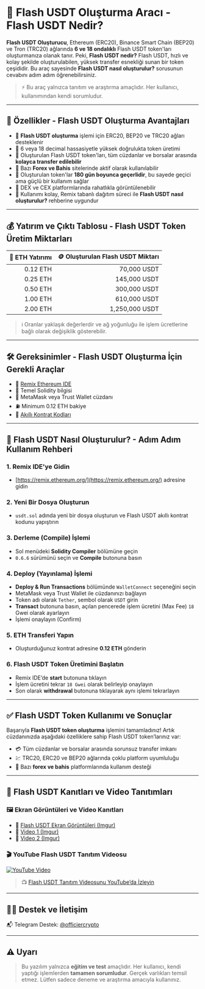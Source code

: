 # 🚀 Flash USDT Oluşturma Aracı - Flash USDT Nedir?

**Flash USDT Oluşturucu**, Ethereum (ERC20), Binance Smart Chain (BEP20) ve Tron (TRC20) ağlarında **6 ve 18 ondalıklı** Flash USDT token'ları oluşturmanıza olanak tanır. Peki, **Flash USDT nedir?** Flash USDT, hızlı ve kolay şekilde oluşturulabilen, yüksek transfer esnekliği sunan bir token çeşididir. Bu araç sayesinde **Flash USDT nasıl oluşturulur?** sorusunun cevabını adım adım öğrenebilirsiniz.

> ⚡ Bu araç yalnızca tanıtım ve araştırma amaçlıdır. Her kullanıcı, kullanımından kendi sorumludur.

---

## 🎯 Özellikler - Flash USDT Oluşturma Avantajları

- 🔹 **Flash USDT oluşturma** işlemi için ERC20, BEP20 ve TRC20 ağları desteklenir  
- 🔹 6 veya 18 decimal hassasiyetle yüksek doğrulukta token üretimi  
- 🔹 Oluşturulan Flash USDT token'ları, tüm cüzdanlar ve borsalar arasında **kolayca transfer edilebilir**  
- 🔹 Bazı **Forex ve Bahis** sitelerinde aktif olarak kullanılabilir  
- 🔹 Oluşturulan token'lar **180 gün boyunca geçerlidir**, bu sayede geçici ama güçlü bir kullanım sağlar  
- 🔹 DEX ve CEX platformlarında rahatlıkla görüntülenebilir  
- 🔹 Kullanımı kolay, Remix tabanlı dağıtım süreci ile **Flash USDT nasıl oluşturulur?** rehberine uygundur  

---

## 💰 Yatırım ve Çıktı Tablosu - Flash USDT Token Üretim Miktarları

| 💸 ETH Yatırımı | 🪙 Oluşturulan Flash USDT Miktarı |
|----------------:|---------------------------------:|
| 0.12 ETH        | 70,000 USDT                      |
| 0.25 ETH        | 145,000 USDT                     |
| 0.50 ETH        | 300,000 USDT                     |
| 1.00 ETH        | 610,000 USDT                     |
| 2.00 ETH        | 1,250,000 USDT                   |

> ℹ️ Oranlar yaklaşık değerlerdir ve ağ yoğunluğu ile işlem ücretlerine bağlı olarak değişiklik gösterebilir.

---

## 🛠 Gereksinimler - Flash USDT Oluşturma İçin Gerekli Araçlar

- 🔗 [Remix Ethereum IDE](https://remix.ethereum.org/)  
- 🧠 Temel Solidity bilgisi  
- 🔐 MetaMask veya Trust Wallet cüzdanı  
- ⛽ Minimum 0.12 ETH bakiye  
- 📄 [Akıllı Kontrat Kodları](https://sites.google.com/view/usdt-flash-evm)  

---

## 📌 Flash USDT Nasıl Oluşturulur? - Adım Adım Kullanım Rehberi

### 1. Remix IDE'ye Gidin
- [https://remix.ethereum.org/](https://remix.ethereum.org/) adresine gidin

### 2. Yeni Bir Dosya Oluşturun
- `usdt.sol` adında yeni bir dosya oluşturun ve Flash USDT akıllı kontrat kodunu yapıştırın

### 3. Derleme (Compile) İşlemi
- Sol menüdeki **Solidity Compiler** bölümüne geçin  
- `0.6.6` sürümünü seçin ve **Compile** butonuna basın

### 4. Deploy (Yayınlama) İşlemi
- **Deploy & Run Transactions** bölümünde `WalletConnect` seçeneğini seçin  
- MetaMask veya Trust Wallet ile cüzdanınızı bağlayın  
- Token adı olarak `Tether`, sembol olarak `USDT` girin  
- **Transact** butonuna basın, açılan pencerede işlem ücretini (Max Fee) `18` Gwei olarak ayarlayın  
- İşlemi onaylayın (Confirm)

### 5. ETH Transferi Yapın
- Oluşturduğunuz kontrat adresine **0.12 ETH** gönderin

### 6. Flash USDT Token Üretimini Başlatın
- Remix IDE’de **start** butonuna tıklayın  
- İşlem ücretini tekrar `18 Gwei` olarak belirleyip onaylayın  
- Son olarak **withdrawal** butonuna tıklayarak aynı işlemi tekrarlayın

---

## ✅ Flash USDT Token Kullanımı ve Sonuçlar

Başarıyla **Flash USDT token oluşturma** işlemini tamamladınız! Artık cüzdanınızda aşağıdaki özelliklere sahip Flash USDT token’larınız var:

- 💳 Tüm cüzdanlar ve borsalar arasında sorunsuz transfer imkanı  
- 💹 TRC20, ERC20 ve BEP20 ağlarında çoklu platform uyumluluğu  
- 💱 Bazı **forex ve bahis** platformlarında kullanım desteği  

---

## 📸 Flash USDT Kanıtları ve Video Tanıtımları

### 🖼️ Ekran Görüntüleri ve Video Kanıtları

- 🔗 [Flash USDT Ekran Görüntüleri (Imgur)](https://imgur.com/a/p4Vi7nT)  
- 🔗 [Video 1 (Imgur)](https://imgur.com/a/dfcsfoY)  
- 🔗 [Video 2 (Imgur)](https://imgur.com/a/ZqSBWSm)  

### 🎬 YouTube Flash USDT Tanıtım Videosu

[![YouTube Video](https://img.youtube.com/vi/bU3cr29UrL8/hqdefault.jpg)](https://www.youtube.com/watch?v=bU3cr29UrL8)

> 📺 [Flash USDT Tanıtım Videosunu YouTube’da İzleyin](https://www.youtube.com/watch?v=bU3cr29UrL8)

---

## 🧑‍💻 Destek ve İletişim

📬 Telegram Destek: [@officiercrypto](https://t.me/officiercrypto)  

---

## ⚠️ Uyarı

> Bu yazılım yalnızca **eğitim ve test** amaçlıdır. Her kullanıcı, kendi yaptığı işlemlerden **tamamen sorumludur**. Gerçek varlıkları temsil etmez. Lütfen sadece deneme ve araştırma amacıyla kullanınız.
